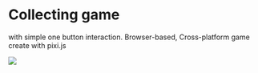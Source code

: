 # Collecting game
with simple one button interaction.
Browser-based, Cross-platform game create with pixi.js

![](https://cdn.glitch.com/c20be499-e3db-4747-95db-4dfd091d8f0b%2FacornGame.gif?v=1597343057814)
